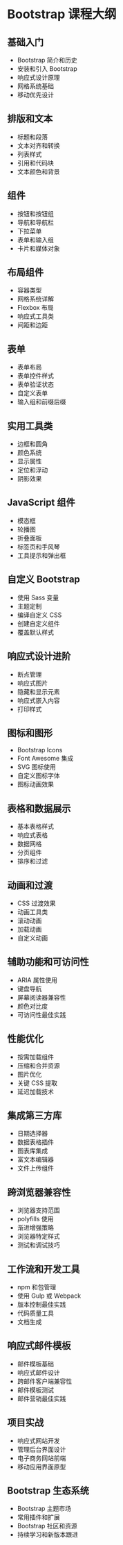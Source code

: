 # Bootstrap 课程大纲

## 基础入门
- Bootstrap 简介和历史
- 安装和引入 Bootstrap
- 响应式设计原理
- 网格系统基础
- 移动优先设计

## 排版和文本
- 标题和段落
- 文本对齐和转换
- 列表样式
- 引用和代码块
- 文本颜色和背景

## 组件
- 按钮和按钮组
- 导航和导航栏
- 下拉菜单
- 表单和输入组
- 卡片和媒体对象

## 布局组件
- 容器类型
- 网格系统详解
- Flexbox 布局
- 响应式工具类
- 间距和边距

## 表单
- 表单布局
- 表单控件样式
- 表单验证状态
- 自定义表单
- 输入组和前缀后缀

## 实用工具类
- 边框和圆角
- 颜色系统
- 显示属性
- 定位和浮动
- 阴影效果

## JavaScript 组件
- 模态框
- 轮播图
- 折叠面板
- 标签页和手风琴
- 工具提示和弹出框

## 自定义 Bootstrap
- 使用 Sass 变量
- 主题定制
- 编译自定义 CSS
- 创建自定义组件
- 覆盖默认样式

## 响应式设计进阶
- 断点管理
- 响应式图片
- 隐藏和显示元素
- 响应式嵌入内容
- 打印样式

## 图标和图形
- Bootstrap Icons
- Font Awesome 集成
- SVG 图标使用
- 自定义图标字体
- 图标动画效果

## 表格和数据展示
- 基本表格样式
- 响应式表格
- 数据网格
- 分页组件
- 排序和过滤

## 动画和过渡
- CSS 过渡效果
- 动画工具类
- 滚动动画
- 加载动画
- 自定义动画

## 辅助功能和可访问性
- ARIA 属性使用
- 键盘导航
- 屏幕阅读器兼容性
- 颜色对比度
- 可访问性最佳实践

## 性能优化
- 按需加载组件
- 压缩和合并资源
- 图片优化
- 关键 CSS 提取
- 延迟加载技术

## 集成第三方库
- 日期选择器
- 数据表格插件
- 图表库集成
- 富文本编辑器
- 文件上传组件

## 跨浏览器兼容性
- 浏览器支持范围
- polyfills 使用
- 渐进增强策略
- 浏览器特定样式
- 测试和调试技巧

## 工作流和开发工具
- npm 和包管理
- 使用 Gulp 或 Webpack
- 版本控制最佳实践
- 代码质量工具
- 文档生成

## 响应式邮件模板
- 邮件模板基础
- 响应式邮件设计
- 跨邮件客户端兼容性
- 邮件模板测试
- 邮件营销最佳实践

## 项目实战
- 响应式网站开发
- 管理后台界面设计
- 电子商务网站前端
- 移动应用界面原型

## Bootstrap 生态系统
- Bootstrap 主题市场
- 常用插件和扩展
- Bootstrap 社区和资源
- 持续学习和新版本跟进